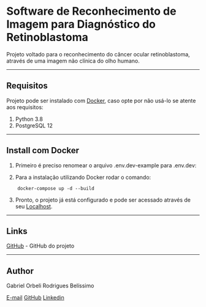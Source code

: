# Software de Reconhecimento de Imagem para Diagnóstico do Retinoblastoma
Projeto voltado para o reconhecimento do câncer ocular retinoblastoma, através de uma imagem não clínica do olho humano.

---
## Requisitos
Projeto pode ser instalado com [Docker](https://www.docker.com/), caso opte por não usá-lo se atente aos requisitos:
1) Python 3.8
2) PostgreSQL 12

---
## Install com Docker
1) Primeiro é preciso renomear o arquivo .env.dev-example para .env.dev:

2) Para a instalação utilizando Docker rodar o comando:
```
    docker-compose up -d --build
```

3) Pronto, o projeto já está configurado e pode ser acessado através de seu [Localhost](http://localhost:5000/).

---
## Links
[GitHub](https://github.com/Orbeli/retinoblastoma-analysis) - GitHub do projeto  

---
## Author
Gabriel Orbeli Rodrigues Belíssimo

[E-mail](mailto:gabriel.orbeli@gmail.com)
[GitHub](https://github.com/Orbeli)
[Linkedin](https://www.linkedin.com/in/gabriel-orbeli-436815171/)
